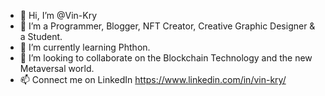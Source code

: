 - 👋 Hi, I’m @Vin-Kry
- 👀 I’m a Programmer, Blogger, NFT Creator, Creative Graphic Designer & a Student.
- 🌱 I’m currently learning Phthon.
- 💞️ I’m looking to collaborate on the Blockchain Technology and the new Metaversal world.
- 📫 Connect me on LinkedIn https://www.linkedin.com/in/vin-kry/

<!---
Vin-Kry/Vin-Kry is a ✨ special ✨ repository because its `README.md` (this file) appears on your GitHub profile.
You can click the Preview link to take a look at your changes.
--->
